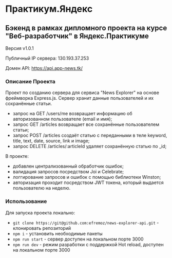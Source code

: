 # Практикум.Яндекс

## Бэкенд в рамках дипломного проекта на курсе "Веб-разработчик" в Яндекс.Практикуме

Версия v1.0.1

Публичный IP сервера: 130.193.37.253

Домен API: <https://api.app-news.tk/>

### Описание Проекта

Проект по созданию сервера для сервиса "News Explorer" на основе фреймворка Express.js. Сервер хранит данные пользователей и их сохранённые статьи.

- запрос на GET /users/me возвращает информацию об авторизованном пользователе (email и имя);
- запрос GET /articles возвращает все сохранённые пользователем статьи;
- запрос POST /articles создаёт статью с переданными в теле keyword, title, text, date, source, link и image;
- запрос DELETE /articles/:articleId удаляет сохранённую статью по \_id;

В проекте:

- добавлен централизованный обработчик ошибок;
- валидация запросов посредством Joi и Celebrate;
- логгирование запросов и ошибок с помощью библиотеки Winston;
- aвторизация проходит посредством JWT токена, который выдается пользователю на неделю.

### Использование

Для запуска проекта локально:

- `git clone https://git@github.com:efremoz/news-explorer-api.git` - клонировать репозиторий
- `npm i` - установить необходимые пакеты
- `npm run start` - сервер доступен на локальном порте 3000
- `npm run dev` - режим разработки с поддержкой Hot reload, доступен на локальном порте 3000
